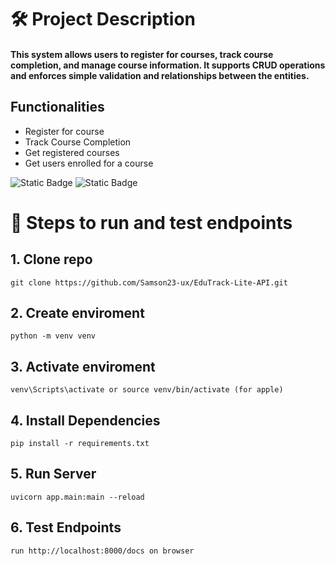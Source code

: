 # 🛠 Project Description

#### This system allows users to register for courses, track course completion, and manage course information. It supports CRUD operations and enforces simple validation and relationships between the entities.

## Functionalities

* Register for course
* Track Course Completion
* Get registered courses
* Get users enrolled for a course

![Static Badge](https://img.shields.io/badge/FastAPI-0.116.1-green?color=%23006400)
![Static Badge](https://img.shields.io/badge/Python-3.13-green?color=%23006400)

# 🧾 Steps to run and test endpoints

## 1. Clone repo

```shell
git clone https://github.com/Samson23-ux/EduTrack-Lite-API.git
```

## 2. Create enviroment

```shell
python -m venv venv
```

## 3. Activate enviroment

```shell
venv\Scripts\activate or source venv/bin/activate (for apple)
```

## 4. Install Dependencies

```shell
pip install -r requirements.txt
```

## 5. Run Server

```shell
uvicorn app.main:main --reload
```

## 6. Test Endpoints

```shell
run http://localhost:8000/docs on browser
```

